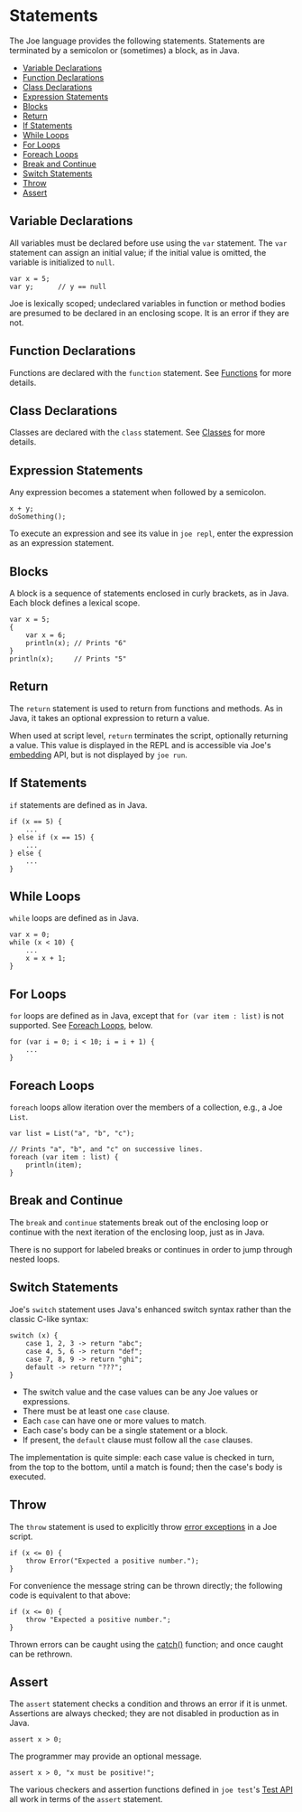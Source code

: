 # Statements

The Joe language provides the following statements. Statements are terminated 
by a semicolon or (sometimes) a block, as in Java.

- [Variable Declarations](#variable-declarations)
- [Function Declarations](#function-declarations)
- [Class Declarations](#class-declarations)
- [Expression Statements](#expression-statements)
- [Blocks](#blocks)
- [Return](#return)
- [If Statements](#if-statements)
- [While Loops](#while-loops)
- [For Loops](#for-loops)
- [Foreach Loops](#foreach-loops)
- [Break and Continue](#break-and-continue)
- [Switch Statements](#switch-statements)
- [Throw](#throw)
- [Assert](#assert)

## Variable Declarations

All variables must be declared before use using the `var` statement.
The `var` statement can assign an initial value; if the initial value
is omitted, the variable is initialized to `null`.

```joe
var x = 5;
var y;      // y == null
```

Joe is lexically scoped; undeclared variables in function or method bodies
are presumed to be declared in an enclosing scope.  It is an error if
they are not.

## Function Declarations

Functions are declared with the `function` statement.  See
[Functions](functions.md) for more details.

## Class Declarations

Classes are declared with the `class` statement.  See
[Classes](classes.md) for more details.

## Expression Statements

Any expression becomes a statement when followed by a semicolon.

```joe
x + y;
doSomething();
```

To execute an expression and see its value in `joe repl`, enter the 
expression as an expression statement.

## Blocks

A block is a sequence of statements enclosed in curly brackets, as in 
Java.  Each block defines a lexical scope.

```joe
var x = 5;
{
    var x = 6;
    println(x); // Prints "6"
}
println(x);     // Prints "5"
```

## Return

The `return` statement is used to return from functions and methods.  As in 
Java, it takes an optional expression to return a value.

When used at script level, `return` terminates the script, optionally
returning a value.  This value is displayed in the REPL and is
accessible via Joe's [embedding](embedding/embedding.md) API, but is
not displayed by `joe run`. 

## If Statements

`if` statements are defined as in Java.

```joe
if (x == 5) {
    ...
} else if (x == 15) {
    ...
} else {
    ...
}
```

## While Loops

`while` loops are defined as in Java.

```joe
var x = 0;
while (x < 10) {
    ...
    x = x + 1;
}
```

## For Loops

`for` loops are defined as in Java, except that `for (var item : list)`
is not supported.  See [Foreach Loops](#foreach-loops), below.

```joe
for (var i = 0; i < 10; i = i + 1) {
    ...
}
```

## Foreach Loops

`foreach` loops allow iteration over the members of a collection, e.g.,
a Joe `List`.

```joe
var list = List("a", "b", "c");

// Prints "a", "b", and "c" on successive lines.
foreach (var item : list) {
    println(item);
} 
```

## Break and Continue

The `break` and `continue` statements break out of the enclosing loop or 
continue with the next iteration of the enclosing loop, just as in Java.

There is no support for labeled breaks or continues in order to jump through
nested loops.

## Switch Statements

Joe's `switch` statement uses Java's enhanced switch syntax rather than
the classic C-like syntax:

```joe
switch (x) {
    case 1, 2, 3 -> return "abc";
    case 4, 5, 6 -> return "def";
    case 7, 8, 9 -> return "ghi";
    default -> return "???";
}
```

- The switch value and the case values can be any Joe values or
  expressions.
- There must be at least one `case` clause.
- Each `case` can have one or more values to match.
- Each case's body can be a single statement or a block.
- If present, the `default` clause must follow all the `case` clauses.

The implementation is quite simple: each case value is checked in 
turn, from the top to the bottom, until a match is found; then the
case's body is executed.

## Throw

The `throw` statement is used to explicitly throw 
[error exceptions](library/type.joe.Error.md) in a Joe script.

```joe
if (x <= 0) {
    throw Error("Expected a positive number.");
}
```

For convenience the message string can be thrown directly; the following
code is equivalent to that above:

```joe
if (x <= 0) {
    throw "Expected a positive number.";
}
```

Thrown errors can be caught using the 
[catch()](library/pkg.joe.md#function.catch) function; and once caught
can be rethrown.

## Assert

The `assert` statement checks a condition and throws an error if it
is unmet.  Assertions are always checked; they are not disabled in
production as in Java.

```joe
assert x > 0;
```

The programmer may provide an optional message.

```joe
assert x > 0, "x must be positive!";
```

The various checkers and assertion functions defined in 
`joe test`'s [Test API](library/pkg.joe.test.md) all work in terms of
the `assert` statement.

